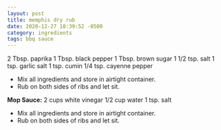 ```yaml
---
layout: post
title: memphis dry rub
date: 2020-12-27 18:39:52 -0500
category: ingredients
tags: bbq sauce
---
```


2 Tbsp. paprika
1 Tbsp. black pepper
1 Tbsp. brown sugar
1 1/2 tsp. salt
1 tsp. garlic salt
1 tsp. cumin
1/4 tsp. cayenne pepper

* Mix all ingredients and store in airtight container.
* Rub on both sides of ribs and let sit.

**Mop Sauce:**
2 cups white vinegar
1/2 cup water
1 tsp. salt

* Mix all ingredients and store in airtight container.
* Rub on both sides of ribs and let sit.
